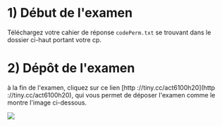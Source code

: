 # 1) Début de l'examen
Téléchargez votre cahier de réponse `codePerm.txt` se trouvant dans le dossier ci-haut portant votre cp.


# 2) Dépôt de l'examen
à la fin de l'examen, cliquez sur ce lien [http ://tiny.cc/act6100h20](http ://tiny.cc/act6100h20), qui vous permet de déposer l'examen comme le montre l'image ci-dessous.

<img src="images/depot_examne.gif" />
